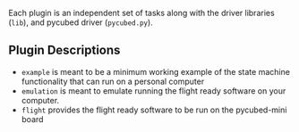 Each plugin is an independent set of tasks along with the driver libraries (`lib`), and pycubed driver (`pycubed.py`).

## Plugin Descriptions

* `example` is meant to be a minimum working example of the state machine functionality that can run on a personal computer
* `emulation` is meant to emulate running the flight ready software on your computer.
* `flight` provides the flight ready software to be run on the pycubed-mini board
